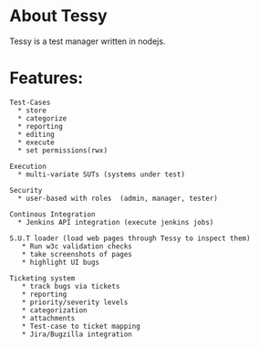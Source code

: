 About Tessy
===========

Tessy is a test manager written in nodejs.

Features:
=========

    Test-Cases
      * store 
      * categorize
      * reporting 
      * editing
      * execute 
      * set permissions(rwx)

    Execution
      * multi-variate SUTs (systems under test)
      
    Security 
      * user-based with roles  (admin, manager, tester)

    Continous Integration
      * Jenkins API integration (execute jenkins jobs)

    S.U.T loader (load web pages through Tessy to inspect them)
       * Run w3c validation checks
       * take screenshots of pages
       * highlight UI bugs
       
    Ticketing system
       * track bugs via tickets
       * reporting
       * priority/severity levels
       * categorization
       * attachments
       * Test-case to ticket mapping
       * Jira/Bugzilla integration
